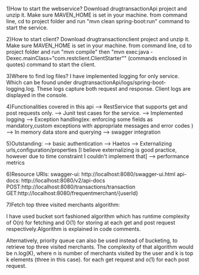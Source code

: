 1)How to start the webservice?
Download drugtransactionApi project and unzip it. Make sure MAVEN_HOME is set in your machine. 
from command line, cd to project folder and run "mvn clean spring-boot:run" command to start the service.

2)How to start client?
Download drugtransactionclient project and unzip it. Make sure MAVEN_HOME is set in your machine. 
from command line, cd to project folder and run "mvn compile" then "mvn exec:java -Dexec.mainClass="com.restclient.ClientStarter"" (commands enclosed in quotes)
command to start the client.

3)Where to find log files?
I have implemented logging for only service. Which can be found under drugtransactionApi/logs/spring-boot-logging.log.
These logs capture both request and response. Client logs are displayed in the console.

4)Functionalities covered in this api
--> RestService that supports get and post requests only.
--> Junit test cases for the service.
--> Implemented logging
--> Exception handling(ex: enforcing some fields as mandatory,custom exceptions with appropriate messages and error codes )
--> In memory data store and querying
--> swagger integration

5)Outstanding:
--> basic authentication
--> Haetos
--> Externalizing urls,configuration/properties [I believe externalizing is good practice, however due to time constraint I couldn't implement that]
--> performance metrics

6)Resource URIs:
swagger-ui: http://localhost:8080/swagger-ui.html
api-docs: http://localhost:8080/v2/api-docs
POST:http://localhost:8080/transactions/transaction
GET:http://localhost:8080/frequentmerchant/{userId}


7)Fetch top three visited merchants algorithm:

I have used bucket sort fashioned algorithm which has runtime complexity of O(n) for fetching and
O(1) for storing at each get and post request respectively.Algorithm is explained in code comments.

Alternatively, priority queue can also be used instead of bucketing, to retrieve top three visited merchants. 
The complexity of that algorithm would be n.log(K), where n is number of merchants visited by the user and k is top k elements (three in this case).
for each get request and o(1) for each post request. 